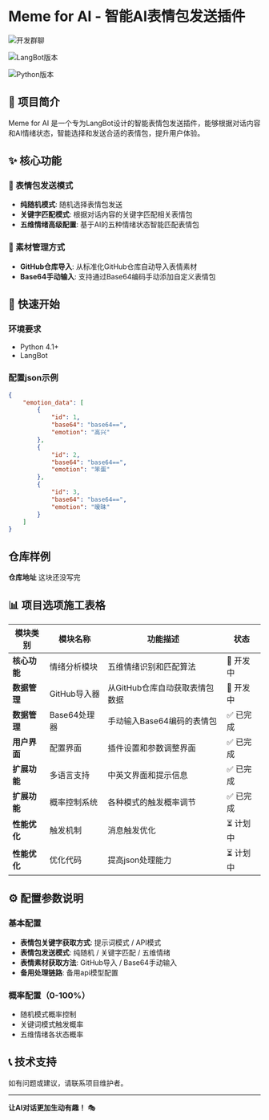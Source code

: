 # Meme for AI - 智能AI表情包发送插件

![开发群聊](https://img.shields.io/badge/开发群聊-472263434-blue)

![LangBot版本](https://img.shields.io/badge/LangBot-4.3+-blue)

![Python版本](https://img.shields.io/badge/Python-3.10+-blue)

## 📖 项目简介

Meme for AI 是一个专为LangBot设计的智能表情包发送插件，能够根据对话内容和AI情绪状态，智能选择和发送合适的表情包，提升用户体验。

## ✨ 核心功能

### 🎯 表情包发送模式
- **纯随机模式**: 随机选择表情包发送
- **关键字匹配模式**: 根据对话内容的关键字匹配相关表情包  
- **五维情绪高级配置**: 基于AI的五种情绪状态智能匹配表情包

### 🔧 素材管理方式
- **GitHub仓库导入**: 从标准化GitHub仓库自动导入表情素材
- **Base64手动输入**: 支持通过Base64编码手动添加自定义表情包

## 🚀 快速开始

### 环境要求
- Python 4.1+
- LangBot 

### 配置json示例

```json
{ 
    "emotion_data": [ 
        { 
            "id": 1, 
            "base64": "base64==", 
            "emotion": "高兴"
        },
        { 
            "id": 2, 
            "base64": "base64==", 
            "emotion": "笨蛋"
        },
        { 
            "id": 3, 
            "base64": "base64==", 
            "emotion": "暧昧"
        }
    ]
}
```

## 仓库样例

**仓库地址** 这块还没写完

## 📊 项目选项施工表格

| 模块类别 | 模块名称 | 功能描述 | 状态 |
|---------|---------|---------|------|
| **核心功能** | 情绪分析模块 | 五维情绪识别和匹配算法 | 🔄 开发中 |
| **数据管理** | GitHub导入器 | 从GitHub仓库自动获取表情包数据 | 🔄 开发中 |
| **数据管理** | Base64处理器 | 手动输入Base64编码的表情包 | ✅ 已完成 |
| **用户界面** | 配置界面 | 插件设置和参数调整界面 | ✅ 已完成 |
| **扩展功能** | 多语言支持 | 中英文界面和提示信息 | ✅ 已完成 |
| **扩展功能** | 概率控制系统 | 各种模式的触发概率调节 | ✅ 已完成 |
| **性能优化** | 触发机制 | 消息触发优化 | ⏳ 计划中 |
| **性能优化** | 优化代码 | 提高json处理能力 | ⏳ 计划中 |

## ⚙️ 配置参数说明

### 基本配置
- **表情包关键字获取方式**: 提示词模式 / API模式
- **表情包发送模式**: 纯随机 / 关键字匹配 / 五维情绪
- **表情素材获取方法**: GitHub导入 / Base64手动输入
- **备用处理链路**: 备用api模型配置

### 概率配置（0-100%）
- 随机模式概率控制
- 关键词模式触发概率
- 五维情绪各状态概率

## 📞 技术支持

如有问题或建议，请联系项目维护者。

---

**让AI对话更加生动有趣！** 🎭